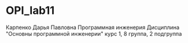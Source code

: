 # OPI_lab11
Карпенко 
Дарья 
Павловна
Программная инженерия
Дисциплина "Основны программной инженерии"
курс 1, 8 группа, 2 подгруппа
